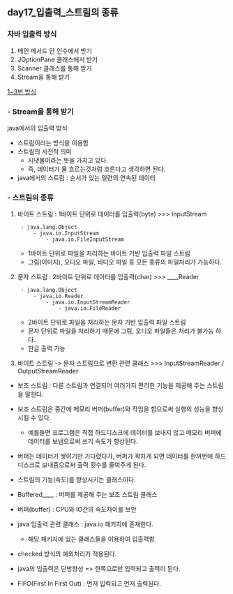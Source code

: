 ## day17_입출력_스트림의 종류

### 자바 입출력 방식
1. 메인 메서드 안 인수에서 받기
2. JOptionPane 클래스에서 받기
3. Scanner 클래스를 통해 받기
4. Stream을 통해 받기

[1~3번 방식](https://github.com/hyeah0/SmartWeb_Contents_WebApplication_developer_class/blob/main/1_Java/day02_%EC%97%B0%EC%82%B0%EC%9E%90(Operator).md) 

### - Stream을 통해 받기

 java에서의 입출력 방식
- 스트림이라는 방식을 이용함
- 스트림의 사전적 의미 
    - 시냇물이라는 뜻을 가지고 있다.
	- 즉, 데이터가 물 흐르는것처럼 흐른다고 생각하면 된다.
- java에서의 스트림 : 순서가 있는 일련의 연속된 데이터

### - 스트림의 종류 
1. 바이트 스트림 : 1바이트 단위로 데이터를 입출력(byte) >>> InputStream
		
		- java.lang.Object
 			- java.io.InputStream
 				- java.io.FileInputStream
	
	- 1바이트 단위로 파일을 처리하는 바이트 기반 입출력 파일 스트림
	- 그림(이미지), 오디오 파일, 비디오 파일 등 모든 종류의 파일처리가 가능하다.

2. 문자 스트림 : 2바이트 단위로 데이터를 입출력(char) >>> ____Reader

		- java.lang.Object
			- java.io.Reader
				- java.io.InputStreamReader
					- java.io.FileReader
	- 2바이트 단위로 파일을 처리하는 문자 기반 입출력 파일 스트림
  	- 문자 단위로 파일을 처리하기 때문에 그림, 오디오 파일들은 처리가 불가능 하다.
  	- 한글 출력 가능

3. 바이트 스트림 -> 문자 스트림으로 변환 관련 클래스 >>> InputStreamReader / OutputStreamReader

- 보조 스트림 : 다른 스트림과 연결되어 여러가지 편리한 기능을 제공해 주는 스트림을 말한다.
- 보조 스트림은 중간에 메모리 버퍼(buffer)와 작업을 함으로써 실행의 성능을 향상 시킬 수 있다.
	- 예를들면 프로그램은 직접 하드디스크에 데이터를 보내지 않고 메모리 버퍼에 데이터를 보냄으로써 쓰기 속도가 향상된다.
- 버퍼는 데이터가 쌓이기만 기다렸다가, 버퍼가 꽉차게 되면 데이터를 한꺼번에 하드디스크로 보내줌으로써 출력 횟수를 줄여주게 된다.
- 스트림의 기능(속도)를 향상시키는 클래스이다.
- Buffered____ : 버퍼를 제공해 주는 보조 스트림 클래스
- 버퍼(buffer) : CPU와 IO간의 속도차이를 보안


- java 입출력 관련 클래스 : java.io 패키지에 존재한다.
	- 해당 패키지에 있는 클래스들을 이용하여 입출력함
- checked 방식의 예외처리가 적용된다.
- java의 입출력은 단방향성 => 한쪽으로만 입력되고 출력이 된다.
- FIFO(First In First Out) : 먼저 입력되고 먼저 출력된다.

